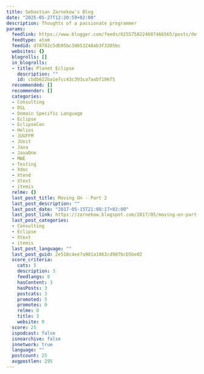 ```yaml
---
title: Sebastian Zarnekow's Blog
date: "2025-05-27T12:20:59+02:00"
description: Thoughts of a passionate programmer
params:
  feedlink: https://www.blogger.com/feeds/6255758224607466565/posts/default/-/Eclipse
  feedtype: atom
  feedid: d78782c5db95bc3d653248ab3f3205bc
  websites: {}
  blogrolls: []
  in_blogrolls:
  - title: Planet Eclipse
    description: ""
    id: cbdb622ba1e7cc43c393ca7aabf106f5
  recommended: []
  recommender: []
  categories:
  - Consulting
  - DSL
  - Domain Specific Language
  - Eclipse
  - EclipseCon
  - Helios
  - JUGFFM
  - JUnit
  - Java
  - JavaOne
  - MWE
  - Testing
  - Xdoc
  - Xtend
  - Xtext
  - itemis
  relme: {}
  last_post_title: Moving On - Part 2
  last_post_description: ""
  last_post_date: "2017-05-15T21:08:17+02:00"
  last_post_link: https://zarnekow.blogspot.com/2017/05/moving-on-part-2.html
  last_post_categories:
  - Consulting
  - Eclipse
  - Xtext
  - itemis
  last_post_language: ""
  last_post_guid: 2e518c4ee7a901a1063cd907bcb5be02
  score_criteria:
    cats: 5
    description: 3
    feedlangs: 0
    hasContent: 3
    hasPosts: 3
    postcats: 3
    promoted: 5
    promotes: 0
    relme: 0
    title: 3
    website: 0
  score: 25
  ispodcast: false
  isnoarchive: false
  innetwork: true
  language: ""
  postcount: 25
  avgpostlen: 295
---
```

